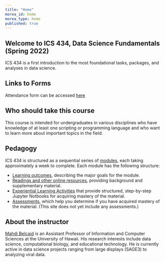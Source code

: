 ```yaml
---
title: "Home"
morea_id: home
morea_type: home
published: true
---
```


## Welcome to ICS 434, Data Science Fundamentals (Spring 2022)

ICS 434 is a first introduction to the most foundational tasks, packages, and analyses in data science.

## Links to Forms
Attendance form can be accessed [here](https://www.cognitoforms.com/MahdiBelcaid/AttendanceICS434)

## Who should take this course

This course is intended for undergraduates in various disciplines who have knowledge of at least one scripting or programming language and who want to learn more about important topics in the field.

## Pedagogy

ICS 434 is structured as a sequential series of [modules](/modules), each taking approximately a week to complete. Each module has the following structure:

  * [Learning outcomes](outcomes), describing the major goals for the module.
  * [Readings and other online resources](readings), providing background and supplementary material.
  * [Experiential Learning Activities](experiences) that provide structured, step-by-step Jupyter Notbooks for acquiring mastery of the material.
  * [Assessments](assessments), which help you determine if you have acquired mastery of the material. (This site does not yet include any assessments.)

## About the instructor

[Mahdi Belcaid](https://github.com/mahdi-b) is an Assistant Professor of Information and Computer Sciences at the University of Hawaii. 
His research interests include data science, computational biology, and educational technology. He is currently active in data science projects ranging from large displays (SAGE3) to analyzing viral data. 
